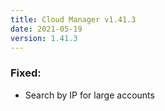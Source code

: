 ```yaml
---
title: Cloud Manager v1.41.3
date: 2021-05-19
version: 1.41.3
---
```


### Fixed:

- Search by IP for large accounts
